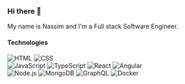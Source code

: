 ### Hi there 👋

My name is Nassim and I'm a Full stack Software Engineer.

#### Technologies

![HTML](https://img.shields.io/badge/-HTML-eee?style=flat-square&logo=HTML5)
![CSS](https://img.shields.io/badge/-CSS-eee?style=flat-square&logo=CSS3&logoColor=1572B6)
<br />
![JavaScript](https://img.shields.io/badge/-JavaScript-eee?style=flat-square&logo=javascript&logoColor=555)
![TypeScript](https://img.shields.io/badge/-TypeScript-eee?style=flat-square&logo=typescript)
![React](https://img.shields.io/badge/-React-eee?style=flat-square&logo=react&logoColor=0088cc)
![Angular](https://img.shields.io/badge/-Angular-EEE?style=flat-square&logo=angular&logoColor=DD0031)
<br />
![Node.js](https://img.shields.io/badge/-Node.js-eee?style=flat-square&logo=node.js)
![MongoDB](https://img.shields.io/badge/-MongoDB-eee?style=flat-square&logo=mongodb)
![GraphQL](https://img.shields.io/badge/-GraphQL-eee?style=flat-square&logo=graphql)
![Docker](https://img.shields.io/badge/-Docker-eee?style=flat-square&logo=docker)
